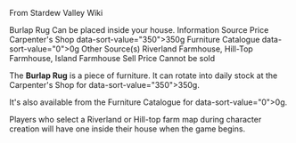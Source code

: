 From Stardew Valley Wiki

Burlap Rug Can be placed inside your house. Information Source Price Carpenter's Shop data-sort-value="350"&gt;350g Furniture Catalogue data-sort-value="0"&gt;0g Other Source(s) Riverland Farmhouse, Hill-Top Farmhouse, Island Farmhouse Sell Price Cannot be sold

The **Burlap Rug** is a piece of furniture. It can rotate into daily stock at the Carpenter's Shop for data-sort-value="350"&gt;350g.

It's also available from the Furniture Catalogue for data-sort-value="0"&gt;0g.

Players who select a Riverland or Hill-top farm map during character creation will have one inside their house when the game begins.